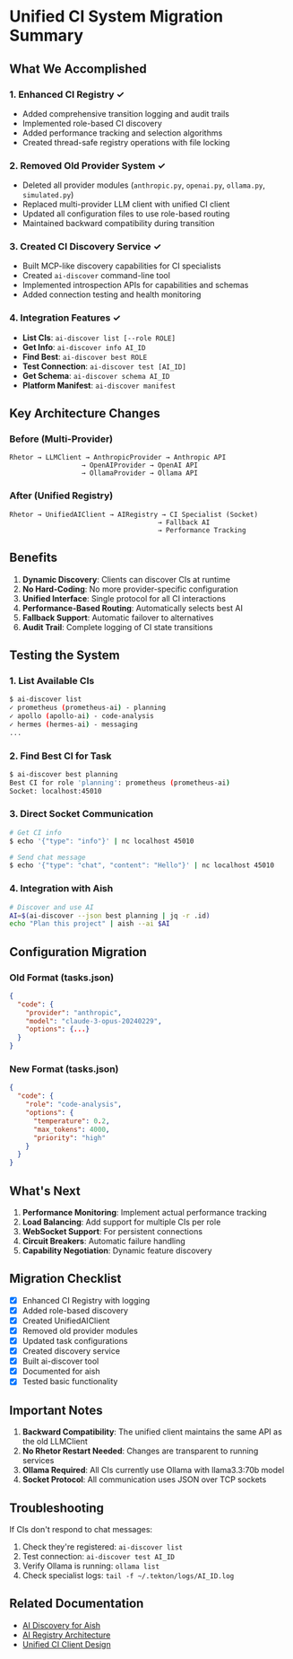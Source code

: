 # Unified CI System Migration Summary

## What We Accomplished

### 1. Enhanced CI Registry ✓
- Added comprehensive transition logging and audit trails
- Implemented role-based CI discovery
- Added performance tracking and selection algorithms
- Created thread-safe registry operations with file locking

### 2. Removed Old Provider System ✓
- Deleted all provider modules (`anthropic.py`, `openai.py`, `ollama.py`, `simulated.py`)
- Replaced multi-provider LLM client with unified CI client
- Updated all configuration files to use role-based routing
- Maintained backward compatibility during transition

### 3. Created CI Discovery Service ✓
- Built MCP-like discovery capabilities for CI specialists
- Created `ai-discover` command-line tool
- Implemented introspection APIs for capabilities and schemas
- Added connection testing and health monitoring

### 4. Integration Features ✓
- **List CIs**: `ai-discover list [--role ROLE]`
- **Get Info**: `ai-discover info AI_ID`
- **Find Best**: `ai-discover best ROLE`
- **Test Connection**: `ai-discover test [AI_ID]`
- **Get Schema**: `ai-discover schema AI_ID`
- **Platform Manifest**: `ai-discover manifest`

## Key Architecture Changes

### Before (Multi-Provider)
```
Rhetor → LLMClient → AnthropicProvider → Anthropic API
                  → OpenAIProvider → OpenAI API
                  → OllamaProvider → Ollama API
```

### After (Unified Registry)
```
Rhetor → UnifiedAIClient → AIRegistry → CI Specialist (Socket)
                                     → Fallback AI
                                     → Performance Tracking
```

## Benefits

1. **Dynamic Discovery**: Clients can discover CIs at runtime
2. **No Hard-Coding**: No more provider-specific configuration
3. **Unified Interface**: Single protocol for all CI interactions
4. **Performance-Based Routing**: Automatically selects best AI
5. **Fallback Support**: Automatic failover to alternatives
6. **Audit Trail**: Complete logging of CI state transitions

## Testing the System

### 1. List Available CIs
```bash
$ ai-discover list
✓ prometheus (prometheus-ai) - planning
✓ apollo (apollo-ai) - code-analysis
✓ hermes (hermes-ai) - messaging
...
```

### 2. Find Best CI for Task
```bash
$ ai-discover best planning
Best CI for role 'planning': prometheus (prometheus-ai)
Socket: localhost:45010
```

### 3. Direct Socket Communication
```bash
# Get CI info
$ echo '{"type": "info"}' | nc localhost 45010

# Send chat message
$ echo '{"type": "chat", "content": "Hello"}' | nc localhost 45010
```

### 4. Integration with Aish
```bash
# Discover and use AI
AI=$(ai-discover --json best planning | jq -r .id)
echo "Plan this project" | aish --ai $AI
```

## Configuration Migration

### Old Format (tasks.json)
```json
{
  "code": {
    "provider": "anthropic",
    "model": "claude-3-opus-20240229",
    "options": {...}
  }
}
```

### New Format (tasks.json)
```json
{
  "code": {
    "role": "code-analysis",
    "options": {
      "temperature": 0.2,
      "max_tokens": 4000,
      "priority": "high"
    }
  }
}
```

## What's Next

1. **Performance Monitoring**: Implement actual performance tracking
2. **Load Balancing**: Add support for multiple CIs per role
3. **WebSocket Support**: For persistent connections
4. **Circuit Breakers**: Automatic failure handling
5. **Capability Negotiation**: Dynamic feature discovery

## Migration Checklist

- [x] Enhanced CI Registry with logging
- [x] Added role-based discovery
- [x] Created UnifiedAIClient
- [x] Removed old provider modules
- [x] Updated task configurations
- [x] Created discovery service
- [x] Built ai-discover tool
- [x] Documented for aish
- [x] Tested basic functionality

## Important Notes

1. **Backward Compatibility**: The unified client maintains the same API as the old LLMClient
2. **No Rhetor Restart Needed**: Changes are transparent to running services
3. **Ollama Required**: All CIs currently use Ollama with llama3.3:70b model
4. **Socket Protocol**: All communication uses JSON over TCP sockets

## Troubleshooting

If CIs don't respond to chat messages:
1. Check they're registered: `ai-discover list`
2. Test connection: `ai-discover test AI_ID`
3. Verify Ollama is running: `ollama list`
4. Check specialist logs: `tail -f ~/.tekton/logs/AI_ID.log`

## Related Documentation

- [AI Discovery for Aish](./AIDiscoveryForAish.md)
- [AI Registry Architecture](../Architecture/AIRegistryArchitecture.md)
- [Unified CI Client Design](../Architecture/UnifiedAIClient.md)